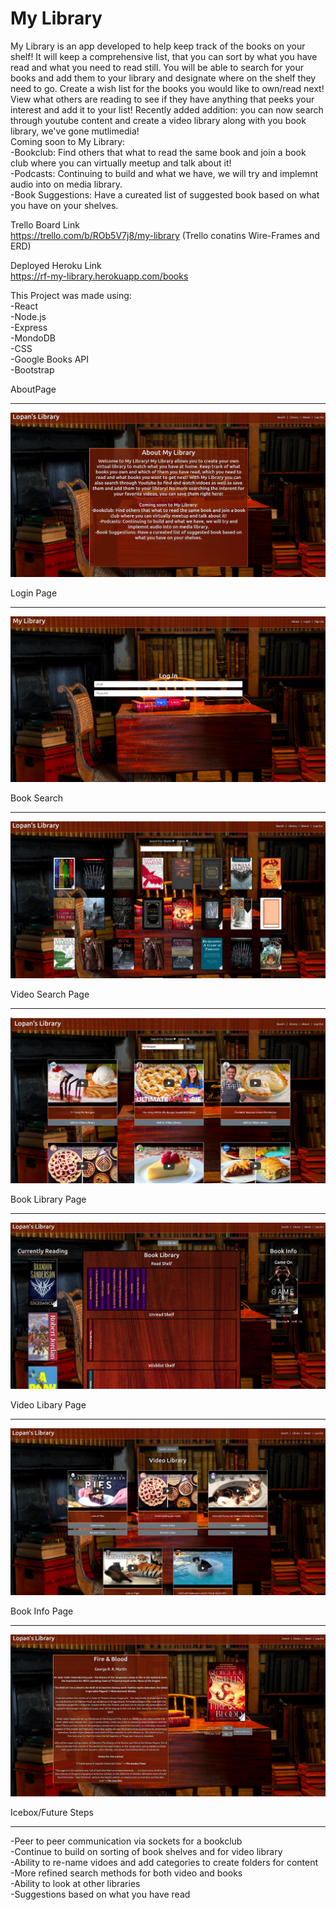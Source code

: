 # My Library

My Library is an app developed to help keep track of the books on your shelf! It will keep a comprehensive list, that you can sort by what you have read and what you need to read still. You will be able to search for your books and add them to your library and designate where on the shelf they need to go. Create a wish list for the books you would like to own/read next! View what others are reading to see if they have anything that peeks your interest and add it to your list! Recently added addition: you can now search through youtube content and create a video library along with you book library, we've gone mutlimedia!<br>
Coming soon to My Library:<br>
-Bookclub: Find others that what to read the same book and join a book club where you can virtually meetup and talk about it!<br>
-Podcasts: Continuing to build and what we have, we will try and implemnt audio into on media library.<br>
-Book Suggestions: Have a cureated list of suggested book based on what you have on your shelves.<br>


Trello Board Link<br>
https://trello.com/b/ROb5V7j8/my-library
(Trello conatins Wire-Frames and ERD)

Deployed Heroku Link<br>
https://rf-my-library.herokuapp.com/books

This Project was made using:
<br>
-React<br>
-Node.js<br>
-Express<br>
-MondoDB<br>
-CSS<br>
-Google Books API<br>
-Bootstrap<br>

AboutPage
<hr>

![about-page](./README-images/About-Page.png)

Login Page
<hr>

![login-page](./README-images/Login-Page.png)

Book Search
<hr>

![book-search](./README-images/Book-Search-Page.png)

Video Search Page
<hr>

![video-search](./README-images/Video-Search-Page.png)

Book Library Page
<hr>

![book-library](./README-images/Book-Library.png)

Video Libary Page
<hr>

![video-library](./README-images/Video-Library.png)


Book Info Page
<hr>

![book-info-page](./README-images/Book-Info-Page.png)


Icebox/Future Steps
<hr>
-Peer to peer communication via sockets for a bookclub <br>
-Continue to build on sorting of book shelves and for video library<br>
-Ability to re-name vidoes and add categories to create folders for content<br>
-More refined search methods for both video and books<br>
-Ability to look at other libraries<br>
-Suggestions based on what you have read<br>
